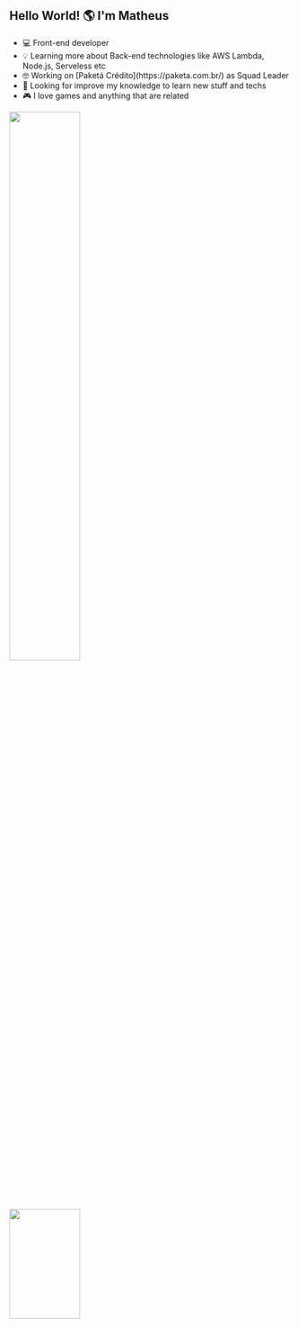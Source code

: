 <link rel="stylesheet" type="text/css" media="all" href="./custom.css" />
<h2>Hello World! 🌎 I'm Matheus</h2>

<ul>
  <li>💻 Front-end developer</li>
  <li>💡 Learning more about Back-end technologies like AWS Lambda, Node.js, Serveless etc</li>
  <li>🤓 Working on [Paketá Crédito](https://paketa.com.br/) as Squad Leader</li>
  <li>💫 Looking for improve my knowledge to learn new stuff and techs</li>
  <li>🎮 I love games and anything that are related</li>
</ul>
<a href="https://chignolli.com">
  <img align="center" width="50%"  src="https://github-readme-stats.vercel.app/api?username=MatheusChignolli&show_icons=true&theme=default" />
</a>
<a href="https://chignolli.com">
  <img height="195px" width="50%" align="center" src="https://github-readme-stats.vercel.app/api/top-langs/?username=MatheusChignolli&layout=compact" />
</a>

